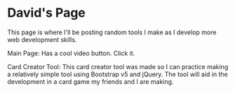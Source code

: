 # David's Page

This page is where I'll be posting random tools I make as I develop more web development skills.

Main Page:
Has a cool video button. Click it.

Card Creator Tool:
This card creator tool was made so I can practice making a relatively simple tool using Bootstrap v5 and jQuery. The tool will aid in the development in a card game my friends and I are making.
